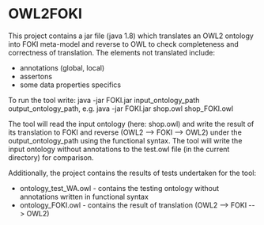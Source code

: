 # OWL2FOKI
This project contains a jar file (java 1.8) which translates an OWL2 ontology into FOKI meta-model and reverse to OWL to check completeness and correctness of translation.
The elements not translated include:
- annotations (global, local)
- assertons
- some data properties specifics

To run the tool write: 
   java -jar FOKI.jar input_ontology_path output_ontology_path, e.g.
   java -jar FOKI.jar shop.owl shop_FOKI.owl

The tool will read the input ontology (here: shop.owl) and write the result of its translation to FOKI and reverse (OWL2 --> FOKI --> OWL2) under the output_ontology_path using the functional syntax.
The tool will write the input ontology without annotations to the test.owl file (in the current directory) for comparison. 

Additionally, the project contains the results of tests undertaken for the tool:
- ontology_test_WA.owl - contains the testing ontology without annotations written in functional syntax
- ontology_FOKI.owl - contains the result of translation (OWL2 --> FOKI --> OWL2)
